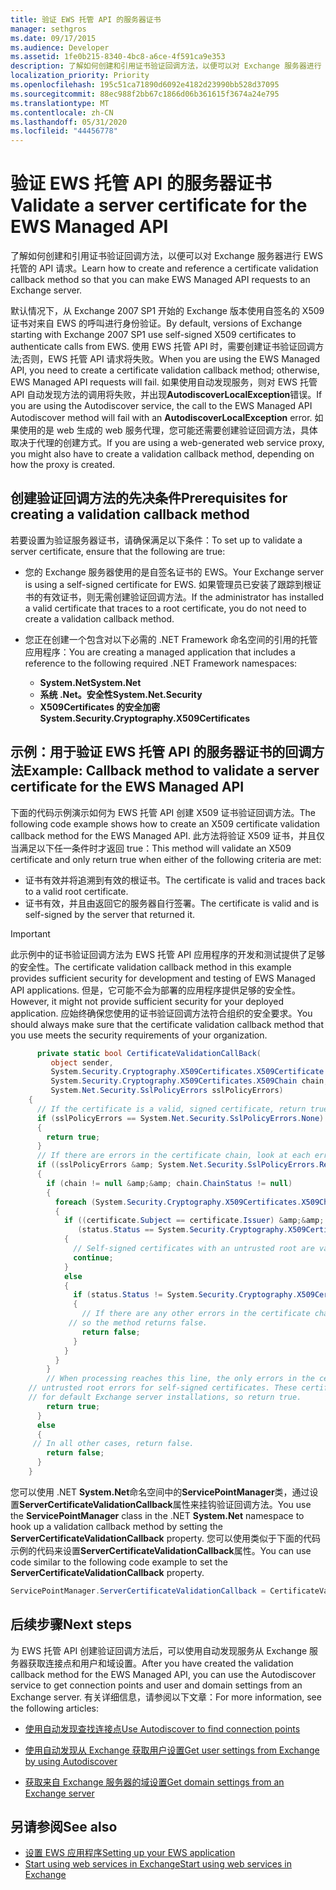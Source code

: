 ```yaml
---
title: 验证 EWS 托管 API 的服务器证书
manager: sethgros
ms.date: 09/17/2015
ms.audience: Developer
ms.assetid: 1fe0b215-8340-4bc8-a6ce-4f591ca9e353
description: 了解如何创建和引用证书验证回调方法，以便可以对 Exchange 服务器进行 EWS 托管的 API 请求。
localization_priority: Priority
ms.openlocfilehash: 195c51ca71890d6092e4182d23990bb528d37095
ms.sourcegitcommit: 88ec988f2bb67c1866d06b361615f3674a24e795
ms.translationtype: MT
ms.contentlocale: zh-CN
ms.lasthandoff: 05/31/2020
ms.locfileid: "44456778"
---
```

# <a name="validate-a-server-certificate-for-the-ews-managed-api"></a><span data-ttu-id="69c24-103">验证 EWS 托管 API 的服务器证书</span><span class="sxs-lookup"><span data-stu-id="69c24-103">Validate a server certificate for the EWS Managed API</span></span>

<span data-ttu-id="69c24-104">了解如何创建和引用证书验证回调方法，以便可以对 Exchange 服务器进行 EWS 托管的 API 请求。</span><span class="sxs-lookup"><span data-stu-id="69c24-104">Learn how to create and reference a certificate validation callback method so that you can make EWS Managed API requests to an Exchange server.</span></span>
  
<span data-ttu-id="69c24-105">默认情况下，从 Exchange 2007 SP1 开始的 Exchange 版本使用自签名的 X509 证书对来自 EWS 的呼叫进行身份验证。</span><span class="sxs-lookup"><span data-stu-id="69c24-105">By default, versions of Exchange starting with Exchange 2007 SP1 use self-signed X509 certificates to authenticate calls from EWS.</span></span> <span data-ttu-id="69c24-106">使用 EWS 托管 API 时，需要创建证书验证回调方法;否则，EWS 托管 API 请求将失败。</span><span class="sxs-lookup"><span data-stu-id="69c24-106">When you are using the EWS Managed API, you need to create a certificate validation callback method; otherwise, EWS Managed API requests will fail.</span></span> <span data-ttu-id="69c24-107">如果使用自动发现服务，则对 EWS 托管 API 自动发现方法的调用将失败，并出现**AutodiscoverLocalException**错误。</span><span class="sxs-lookup"><span data-stu-id="69c24-107">If you are using the Autodiscover service, the call to the EWS Managed API Autodiscover method will fail with an **AutodiscoverLocalException** error.</span></span> <span data-ttu-id="69c24-108">如果使用的是 web 生成的 web 服务代理，您可能还需要创建验证回调方法，具体取决于代理的创建方式。</span><span class="sxs-lookup"><span data-stu-id="69c24-108">If you are using a web-generated web service proxy, you might also have to create a validation callback method, depending on how the proxy is created.</span></span> 
  
## <a name="prerequisites-for-creating-a-validation-callback-method"></a><span data-ttu-id="69c24-109">创建验证回调方法的先决条件</span><span class="sxs-lookup"><span data-stu-id="69c24-109">Prerequisites for creating a validation callback method</span></span>
<span data-ttu-id="69c24-110"><a name="bk_prereq"> </a></span><span class="sxs-lookup"><span data-stu-id="69c24-110"><a name="bk_prereq"> </a></span></span>

<span data-ttu-id="69c24-111">若要设置为验证服务器证书，请确保满足以下条件：</span><span class="sxs-lookup"><span data-stu-id="69c24-111">To set up to validate a server certificate, ensure that the following are true:</span></span> 
  
- <span data-ttu-id="69c24-112">您的 Exchange 服务器使用的是自签名证书的 EWS。</span><span class="sxs-lookup"><span data-stu-id="69c24-112">Your Exchange server is using a self-signed certificate for EWS.</span></span> <span data-ttu-id="69c24-113">如果管理员已安装了跟踪到根证书的有效证书，则无需创建验证回调方法。</span><span class="sxs-lookup"><span data-stu-id="69c24-113">If the administrator has installed a valid certificate that traces to a root certificate, you do not need to create a validation callback method.</span></span> 
    
- <span data-ttu-id="69c24-114">您正在创建一个包含对以下必需的 .NET Framework 命名空间的引用的托管应用程序：</span><span class="sxs-lookup"><span data-stu-id="69c24-114">You are creating a managed application that includes a reference to the following required .NET Framework namespaces:</span></span> 
    
  - <span data-ttu-id="69c24-115">**System.Net**</span><span class="sxs-lookup"><span data-stu-id="69c24-115">**System.Net**</span></span>
  - <span data-ttu-id="69c24-116">**系统 .Net。安全性**</span><span class="sxs-lookup"><span data-stu-id="69c24-116">**System.Net.Security**</span></span>  
  - <span data-ttu-id="69c24-117">**X509Certificates 的安全加密**</span><span class="sxs-lookup"><span data-stu-id="69c24-117">**System.Security.Cryptography.X509Certificates**</span></span>
    
## <a name="example-callback-method-to-validate-a-server-certificate-for-the-ews-managed-api"></a><span data-ttu-id="69c24-118">示例：用于验证 EWS 托管 API 的服务器证书的回调方法</span><span class="sxs-lookup"><span data-stu-id="69c24-118">Example: Callback method to validate a server certificate for the EWS Managed API</span></span>
<span data-ttu-id="69c24-119"><a name="bk_example"> </a></span><span class="sxs-lookup"><span data-stu-id="69c24-119"><a name="bk_example"> </a></span></span>

<span data-ttu-id="69c24-120">下面的代码示例演示如何为 EWS 托管 API 创建 X509 证书验证回调方法。</span><span class="sxs-lookup"><span data-stu-id="69c24-120">The following code example shows how to create an X509 certificate validation callback method for the EWS Managed API.</span></span> <span data-ttu-id="69c24-121">此方法将验证 X509 证书，并且仅当满足以下任一条件时才返回 true：</span><span class="sxs-lookup"><span data-stu-id="69c24-121">This method will validate an X509 certificate and only return true when either of the following criteria are met:</span></span> 
  
- <span data-ttu-id="69c24-122">证书有效并将追溯到有效的根证书。</span><span class="sxs-lookup"><span data-stu-id="69c24-122">The certificate is valid and traces back to a valid root certificate.</span></span>    
- <span data-ttu-id="69c24-123">证书有效，并且由返回它的服务器自行签署。</span><span class="sxs-lookup"><span data-stu-id="69c24-123">The certificate is valid and is self-signed by the server that returned it.</span></span> 
    
> [!IMPORTANT]
> <span data-ttu-id="69c24-124">此示例中的证书验证回调方法为 EWS 托管 API 应用程序的开发和测试提供了足够的安全性。</span><span class="sxs-lookup"><span data-stu-id="69c24-124">The certificate validation callback method in this example provides sufficient security for development and testing of EWS Managed API applications.</span></span> <span data-ttu-id="69c24-125">但是，它可能不会为部署的应用程序提供足够的安全性。</span><span class="sxs-lookup"><span data-stu-id="69c24-125">However, it might not provide sufficient security for your deployed application.</span></span> <span data-ttu-id="69c24-126">应始终确保您使用的证书验证回调方法符合组织的安全要求。</span><span class="sxs-lookup"><span data-stu-id="69c24-126">You should always make sure that the certificate validation callback method that you use meets the security requirements of your organization.</span></span> 
  
```cs
      private static bool CertificateValidationCallBack(
         object sender,
         System.Security.Cryptography.X509Certificates.X509Certificate certificate,
         System.Security.Cryptography.X509Certificates.X509Chain chain,
         System.Net.Security.SslPolicyErrors sslPolicyErrors)
    {
      // If the certificate is a valid, signed certificate, return true.
      if (sslPolicyErrors == System.Net.Security.SslPolicyErrors.None)
      {
        return true;
      }
      // If there are errors in the certificate chain, look at each error to determine the cause.
      if ((sslPolicyErrors &amp; System.Net.Security.SslPolicyErrors.RemoteCertificateChainErrors) != 0)
      {
        if (chain != null &amp;&amp; chain.ChainStatus != null)
        {
          foreach (System.Security.Cryptography.X509Certificates.X509ChainStatus status in chain.ChainStatus)
          {
            if ((certificate.Subject == certificate.Issuer) &amp;&amp;
               (status.Status == System.Security.Cryptography.X509Certificates.X509ChainStatusFlags.UntrustedRoot))
            {
              // Self-signed certificates with an untrusted root are valid. 
              continue;
            }
            else
            {
              if (status.Status != System.Security.Cryptography.X509Certificates.X509ChainStatusFlags.NoError)
              {
                // If there are any other errors in the certificate chain, the certificate is invalid,
             // so the method returns false.
                return false;
              }
            }
          }
        }
        // When processing reaches this line, the only errors in the certificate chain are 
    // untrusted root errors for self-signed certificates. These certificates are valid
    // for default Exchange server installations, so return true.
        return true;
      }
      else
      {
     // In all other cases, return false.
        return false;
      }
    }

```

<span data-ttu-id="69c24-127">您可以使用 .NET **System.Net**命名空间中的**ServicePointManager**类，通过设置**ServerCertificateValidationCallback**属性来挂钩验证回调方法。</span><span class="sxs-lookup"><span data-stu-id="69c24-127">You use the **ServicePointManager** class in the .NET **System.Net** namespace to hook up a validation callback method by setting the **ServerCertificateValidationCallback** property.</span></span> <span data-ttu-id="69c24-128">您可以使用类似于下面的代码示例的代码来设置**ServerCertificateValidationCallback**属性。</span><span class="sxs-lookup"><span data-stu-id="69c24-128">You can use code similar to the following code example to set the **ServerCertificateValidationCallback** property.</span></span> 
  
```cs
ServicePointManager.ServerCertificateValidationCallback = CertificateValidationCallBack;

```

## <a name="next-steps"></a><span data-ttu-id="69c24-129">后续步骤</span><span class="sxs-lookup"><span data-stu-id="69c24-129">Next steps</span></span>
<span data-ttu-id="69c24-130"><a name="bk_example"> </a></span><span class="sxs-lookup"><span data-stu-id="69c24-130"><a name="bk_example"> </a></span></span>

<span data-ttu-id="69c24-131">为 EWS 托管 API 创建验证回调方法后，可以使用自动发现服务从 Exchange 服务器获取连接点和用户和域设置。</span><span class="sxs-lookup"><span data-stu-id="69c24-131">After you have created the validation callback method for the EWS Managed API, you can use the Autodiscover service to get connection points and user and domain settings from an Exchange server.</span></span> <span data-ttu-id="69c24-132">有关详细信息，请参阅以下文章：</span><span class="sxs-lookup"><span data-stu-id="69c24-132">For more information, see the following articles:</span></span>
  
- [<span data-ttu-id="69c24-133">使用自动发现查找连接点</span><span class="sxs-lookup"><span data-stu-id="69c24-133">Use Autodiscover to find connection points</span></span>](how-to-use-autodiscover-to-find-connection-points.md)
    
- [<span data-ttu-id="69c24-134">使用自动发现从 Exchange 获取用户设置</span><span class="sxs-lookup"><span data-stu-id="69c24-134">Get user settings from Exchange by using Autodiscover</span></span>](how-to-get-user-settings-from-exchange-by-using-autodiscover.md)
    
- [<span data-ttu-id="69c24-135">获取来自 Exchange 服务器的域设置</span><span class="sxs-lookup"><span data-stu-id="69c24-135">Get domain settings from an Exchange server</span></span>](how-to-get-domain-settings-from-an-exchange-server.md)
    
## <a name="see-also"></a><span data-ttu-id="69c24-136">另请参阅</span><span class="sxs-lookup"><span data-stu-id="69c24-136">See also</span></span>

- [<span data-ttu-id="69c24-137">设置 EWS 应用程序</span><span class="sxs-lookup"><span data-stu-id="69c24-137">Setting up your EWS application</span></span>](setting-up-your-ews-application.md)  
- [<span data-ttu-id="69c24-138">Start using web services in Exchange</span><span class="sxs-lookup"><span data-stu-id="69c24-138">Start using web services in Exchange</span></span>](start-using-web-services-in-exchange.md)
    

